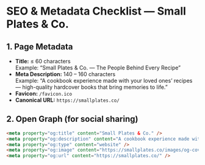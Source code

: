 # SEO & Metadata Checklist — Small Plates & Co.

## 1. Page Metadata
- **Title:** ≤ 60 characters  
  Example: “Small Plates & Co. — The People Behind Every Recipe”
- **Meta Description:** 140 – 160 characters  
  Example: “A cookbook experience made with your loved ones’ recipes — high-quality hardcover books that bring memories to life.”
- **Favicon:** `/favicon.ico`
- **Canonical URL:** `https://smallplates.co/`

## 2. Open Graph (for social sharing)
```html
<meta property="og:title" content="Small Plates & Co." />
<meta property="og:description" content="A cookbook experience made with your loved ones’ recipes." />
<meta property="og:type" content="website" />
<meta property="og:image" content="https://smallplates.co/images/og-cover.jpg" />
<meta property="og:url" content="https://smallplates.co/" />